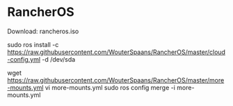 # RancherOS

Download: rancheros.iso

sudo ros install -c https://raw.githubusercontent.com/WouterSpaans/RancherOS/master/cloud-config.yml -d /dev/sda

wget https://raw.githubusercontent.com/WouterSpaans/RancherOS/master/more-mounts.yml
vi more-mounts.yml
sudo ros config merge -i more-mounts.yml

